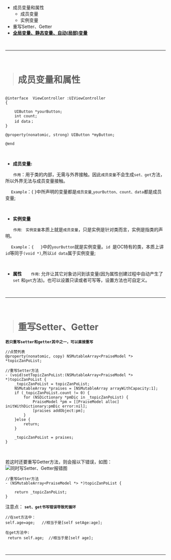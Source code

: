 - 成员变量和属性
	- 成员变量
	- 实例变量
- 重写Setter、Getter
- [**全局变量、静态变量、自动(局部)变量**](https://www.jianshu.com/p/797fb0dffc70)



<br/>

***
<br/>

># 成员变量和属性

```

@interface  ViewController :UIViewController
{

    UIButton *yourButton;
    int count;
    id data；
}

@property(nonatomic, strong) UIButton *myButton;

@end

```

<br/>

- **成员变量:**  

&emsp; ` 作用`：用于类的内部，无需与外界接触。因此`成员变量`不会生成`set、get`方法，所以外界无法与成员变量接触。

&emsp; `Example`：{ }中所声明的变量都是`成员变量`,`yourButton、count、data`都是成员变量;


<br/>

- **实例变量**

&emsp; ` 作用`: ` 实例变量`本质上就是`成员变量`，只是实例是针对类而言，实例是指类的声明。

&emsp; `Example`：`{   }`中的`yourButton`就是实例变量。`id `是OC特有的类，本质上讲`id`等同于`(void *)`,所以`id data`属于实例变量;

<br/>

- **属性**
&emsp; ` 作用`:   允许让其它对象访问到该变量(因为属性创建过程中自动产生了`set` 和`get`方法)。也可以设置只读或者可写等，设置方法也可自定义。


<br/>

***
<br/>


># 重写Setter、Getter

**`若只重写setter和getter其中之一，可以直接重写`**

```
//点赞列表
@property(nonatomic, copy) NSMutableArray<PraiseModel *> *topicZanPoList;

//重写Setter方法
- (void)setTopicZanPoList:(NSMutableArray<PraiseModel *> *)topicZanPoList {
    _topicZanPoList = topicZanPoList;
    NSMutableArray *praises = [NSMutableArray arrayWithCapacity:1];
    if (_topicZanPoList.count != 0) {
        for (NSDictionary *pmDic in _topicZanPoList) {
            PraiseModel *pm = [[PraiseModel alloc] initWithDictionary:pmDic error:nil];
            [praises addObject:pm];
        }
    }else {
        return;
    }
    
    _topicZanPoList = praises;
}

```


<br/>

若这时还要重写Getter方法，则会报以下错误，如图：
![同时写Setter、Getter报错图](https://upload-images.jianshu.io/upload_images/2959789-0c0f379248393c9b.png?imageMogr2/auto-orient/strip%7CimageView2/2/w/1240)


```
//重写Getter方法
- (NSMutableArray<PraiseModel *> *)topicZanPoList {
    
    return _topicZanPoList;
}

```

注意点：
**`set、get书写错误导致死循环`**

```
//在set方法中：
self.age=age;   //相当于是[self setAge:age];

在get方法中:
 return self.age;  //相当于是[self age];
```



<br/>

***
<br/>
